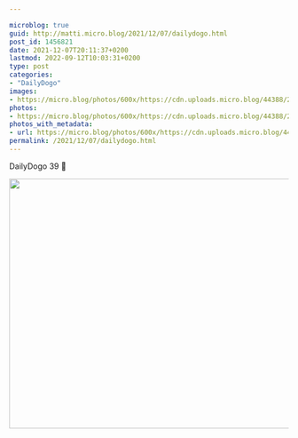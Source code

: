 ```yaml
---

microblog: true
guid: http://matti.micro.blog/2021/12/07/dailydogo.html
post_id: 1456821
date: 2021-12-07T20:11:37+0200
lastmod: 2022-09-12T10:03:31+0200
type: post
categories:
- "DailyDogo"
images:
- https://micro.blog/photos/600x/https://cdn.uploads.micro.blog/44388/2021/58827c371d.jpg
photos:
- https://micro.blog/photos/600x/https://cdn.uploads.micro.blog/44388/2021/58827c371d.jpg
photos_with_metadata:
- url: https://micro.blog/photos/600x/https://cdn.uploads.micro.blog/44388/2021/58827c371d.jpg
permalink: /2021/12/07/dailydogo.html
---
```

DailyDogo 39 🐶

<img src="/media/uploads/2021/58827c371d.jpg" width="600" height="450" alt="" />
